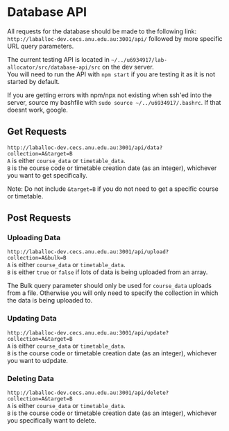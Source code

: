 # Database API

All requests for the database should be made to the following link: \
`http://laballoc-dev.cecs.anu.edu.au:3001/api/` followed by more specific URL query parameters.

The current testing API is located in `~/../u6934917/lab-allocator/src/database-api/src` on the dev server.\
You will need to run the API with `npm start` if you are testing it as it is not started by default.

If you are getting errors with npm/npx not existing when ssh'ed into the server, source my bashfile with `sudo source ~/../u6934917/.bashrc`. If that doesnt work, google.

## Get Requests
`http://laballoc-dev.cecs.anu.edu.au:3001/api/data?collection=A&target=B`\
`A` is either `course_data` or `timetable_data`.\
`B` is the course code or timetable creation date (as an integer), whichever you want to get specifically.

Note: Do not include `&target=B` if you do not need to get a specific course or timetable.

## Post Requests
### Uploading Data
`http://laballoc-dev.cecs.anu.edu.au:3001/api/upload?collection=A&bulk=B`\
`A` is either `course_data` or `timetable_data`.\
`B` is either `true` or `false` if lots of data is being uploaded from an array.

The Bulk query parameter should only be used for `course_data` uploads from a file. Otherwise you will only need to specify the collection in which the data is being uploaded to.

### Updating Data
`http://laballoc-dev.cecs.anu.edu.au:3001/api/update?collection=A&target=B`\
`A` is either `course_data` or `timetable_data`.\
`B` is the course code or timetable creation date (as an integer), whichever you want to udpdate.

### Deleting Data
`http://laballoc-dev.cecs.anu.edu.au:3001/api/delete?collection=A&target=B`\
`A` is either `course_data` or `timetable_data`.\
`B` is the course code or timetable creation date (as an integer), whichever you specifically want to delete.